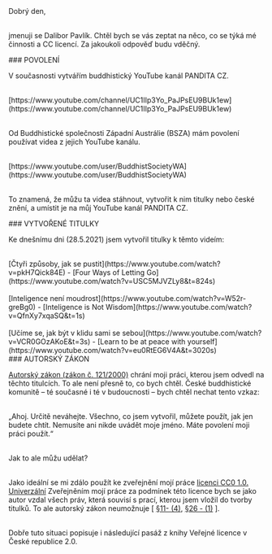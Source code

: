 <div style="margin-top:40px">Dobrý den,</div><br>

jmenuji se Dalibor Pavlík. Chtěl bych se vás zeptat na něco, co se
týká mé činnosti a CC licencí. Za jakoukoli odpověď budu vděčný.

<div id="anchor-povoleni" markdown="1">
### POVOLENÍ
</div >

V současnosti vytvářím buddhistický YouTube kanál PANDITA CZ.<br><br>

<div class="do-not-break-out" markdown="1">
[https://www.youtube.com/channel/UC1IIp3Yo_PaJPsEU9BUk1ew](https://www.youtube.com/channel/UC1IIp3Yo_PaJPsEU9BUk1ew)<br><br>
</div>

Od Buddhistické společnosti Západní Austrálie (BSZA) mám povolení
používat videa z jejich YouTube kanálu.<br><br>

<div class="do-not-break-out" markdown="1">
[https://www.youtube.com/user/BuddhistSocietyWA](https://www.youtube.com/user/BuddhistSocietyWA)<br><br>
</div>

To znamená, že můžu ta videa stáhnout, vytvořit k nim titulky nebo
české znění, a umístit je na můj YouTube kanál PANDITA CZ.

<div id="vytvorene-titulky" markdown="1">
### VYTVOŘENÉ TITULKY
</div>

Ke dnešnímu dni (28.5.2021) jsem vytvořil titulky k těmto videím:<br><br>

<span class="margin-bottom-negative" >
[Čtyři způsoby, jak se pustit](https://www.youtube.com/watch?v=pkH7Qick84E) - [Four Ways of Letting Go](https://www.youtube.com/watch?v=USC5MJVZLy8&t=824s)<br><br>
</span>

<span class="margin-bottom-negative">
[Inteligence není moudrost](https://www.youtube.com/watch?v=W52r-greBg0) - [Inteligence is Not Wisdom](https://www.youtube.com/watch?v=QfnXy7xqaSQ&t=1s)<br><br>
</span>

<span>
[Učíme se, jak být v klidu sami se sebou](https://www.youtube.com/watch?v=VCR0GOzAKoE&t=3s) - [Learn to be at peace with
yourself](https://www.youtube.com/watch?v=eu0RtEG6V4A&t=3020s)
</span>

<div id="autorsky-zakon" markdown="1">
### AUTORSKÝ ZÁKON
</div>

[Autorský zákon (zákon č. 121/2000)](https://www.zakonyprolidi.cz/cs/2000-121) chrání moji práci, kterou jsem odvedl na těchto titulcích. To ale není přesně to, co bych chtěl. České buddhistické komunitě – té současné i té v budoucnosti – bych chtěl
nechat tento vzkaz:<br><br>

„Ahoj. Určitě neváhejte. Všechno, co jsem vytvořil, můžete použít, jak
jen budete chtít. Nemusíte ani nikde uvádět moje jméno. Máte
povolení moji práci použít.“<br><br>

Jak to ale můžu udělat? <br><br>

Jako ideální se mi zdálo použít ke zveřejnění mojí práce [licenci CC0
1.0. Univerzální](https://creativecommons.org/publicdomain/zero/1.0/deed.cs) Zveřejněním mojí práce za podmínek této licence bych se jako
autor vzdal všech práv, která souvisí s prací, kterou jsem vložil do
tvorby titulků. To ale autorský zákon neumožnuje [ [§11- (4)](https://www.zakonyprolidi.cz/cs/2000-121#p11-4), [§26 - (1)](https://www.zakonyprolidi.cz/cs/2000-121#p26-1) ].<br><br>

Dobře tuto situaci popisuje i následující pasáž z knihy Veřejné licence v České republice 2.0.<br>
